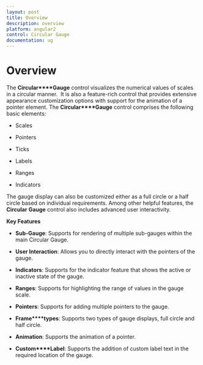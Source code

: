 ```yaml
---
layout: post
title: Overview
description: overview
platform: angular2
control: Circular Gauge
documentation: ug
---
```


# Overview

The **Circular****Gauge** control visualizes the numerical values of scales in a circular manner.  It is also a feature-rich control that provides extensive appearance customization options with support for the animation of a pointer element. The **Circular****Gauge** control comprises the following basic elements:

* Scales

* Pointers

* Ticks

* Labels

* Ranges

* Indicators


The gauge display can also be customized either as a full circle or a half circle based on individual requirements. Among other helpful features, the **Circular** **Gauge** control also includes advanced user interactivity.

**Key Features**

* **Sub-Gauge**: Supports for rendering of multiple sub-gauges within the main Circular Gauge.

* **User Interaction**: Allows you to directly interact with the pointers of the gauge.

* **Indicators**: Supports for the indicator feature that shows the active or inactive state of the gauge.

* **Ranges**: Supports for highlighting the range of values in the gauge scale.

* **Pointers**: Supports for adding multiple pointers to the gauge.

* **Frame****types**: Supports two types of gauge displays, full circle and half circle.

* **Animation**: Supports the animation of a pointer.

* **Custom****Label**: Supports the addition of custom label text in the required location of the gauge.



